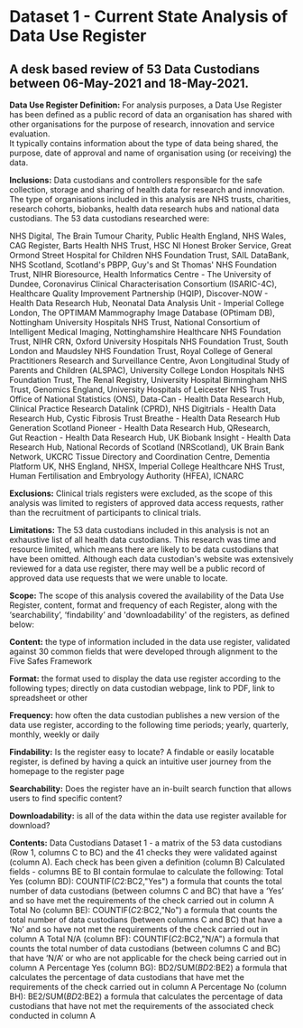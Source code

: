 # Dataset 1 - Current State Analysis of Data Use Register

## A desk based review of 53 Data Custodians between 06-May-2021 and 18-May-2021.

**Data Use Register Definition:**
For analysis purposes, a Data Use Register has been defined as a public record of data an organisation has shared with other organisations for the purpose of research, innovation and service evaluation.  
It typically contains information about the type of data being shared, the purpose, date of approval and name of organisation using (or receiving) the data. 

**Inclusions:**
Data custodians and controllers responsible for the safe collection, storage and sharing of health data for research and innovation. 
The type of organisations included in this analysis are NHS trusts, charities, research cohorts, biobanks, health data research hubs and national data custodians.  The 53 data custodians researched were: 

NHS Digital, The Brain Tumour Charity, Public Health England, NHS Wales, CAG Register,  Barts Health NHS Trust, HSC NI Honest Broker Service, Great Ormond Street Hospital for Children NHS Foundation Trust, 
SAIL DataBank, NHS Scotland, Scotland's PBPP, Guy's and St Thomas' NHS Foundation Trust, NIHR Bioresource, Health Informatics Centre - The University of Dundee, Coronavirus Clinical Characterisation Consortium (ISARIC-4C), 
Healthcare Quality Improvement Partnership (HQIP), Discover-NOW - Health Data Research Hub, Neonatal Data Analysis Unit - Imperial College London, The OPTIMAM Mammography Image Database (OPtimam DB),  
Nottingham University Hospitals NHS Trust, National Consortium of Intelligent Medical Imaging, Nottinghamshire Healthcare NHS Foundation Trust, NIHR CRN, Oxford University Hospitals NHS Foundation Trust, 
South London and Maudsley NHS Foundation Trust, Royal College of General Practitioners Research and Surveillance Centre, Avon Longitudinal Study of Parents and Children (ALSPAC), University College London Hospitals NHS Foundation Trust, 
The Renal Registry,  University Hospital Birmingham NHS Trust, Genomics England, University Hospitals of Leicester NHS Trust, Office of National Statistics (ONS), Data-Can - Health Data Research Hub, 
Clinical Practice Research Datalink (CPRD), NHS Digitrials - Health Data Research Hub,  Cystic Fibrosis Trust Breathe - Health Data Research Hub Generation Scotland Pioneer - Health Data Research Hub, QResearch,  
Gut Reaction - Health Data Research Hub, UK Biobank Insight - Health Data Research Hub, National Records of Scotland (NRScotland), UK Brain Bank Network, UKCRC Tissue Directory and Coordination Centre, Dementia Platform UK, NHS England, 
NHSX, Imperial College Healthcare NHS Trust, Human Fertilisation and Embryology Authority (HFEA), ICNARC

**Exclusions:**
Clinical trials registers were excluded, as the scope of this analysis was limited to registers of approved data access requests, rather than the recruitment of participants to clinical trials.

**Limitations:**
The 53 data custodians included in this analysis is not an exhaustive list of all health data custodians. This research was time and resource limited, which means there are likely to be data custodians that have been omitted. 
Although each data custodian's website was extensively reviewed for a data use register, there may well be a public record of approved data use requests that we were unable to locate. 

**Scope:**
The scope of this analysis covered the availability of the Data Use Register, content,  format and frequency of each Register, along with the ‘searchability’, ‘findability’ and 'downloadability' of the registers, as defined below:

**Content:** the type of information included in the data use register, validated against 30 common fields that were developed through alignment to the Five Safes Framework 

**Format:** the format used to display the data use register according to the following types; directly on data custodian webpage, link to PDF, link to spreadsheet or other

**Frequency:** how often the data custodian publishes a new version of the data use register, according to the following time periods; yearly, quarterly, monthly, weekly or daily

**Findability:** Is the register easy to locate? A findable or easily locatable register, is defined by having a quick an intuitive user journey from the homepage to the register page

**Searchability:** Does the register have an in-built search function that allows users to find specific content?

**Downloadability:** is all of the data within the data use register available for download?


**Contents:**
Data Custodians Dataset 1 - a matrix of the 53 data custodians (Row 1, columns C to BC) and the 41 checks they were validated against (column A). Each check has been given a definition (column B)
Calculated fields - columns BE to BI contain formulae to calculate the following:
Total Yes (column BD): COUNTIF($C2:$BC2,"Yes") a formula that counts the total number of data custodians (between columns C and BC) that have a ‘Yes’ and so have met the requirements of the check carried out in column A
Total No (column BE): COUNTIF($C2:$BC2,"No") a formula that counts the total number of data custodians (between columns C and BC) that have a ‘No’ and so have not met the requirements of the check carried out in column A
Total N/A (column BF): COUNTIF($C2:$BC2,"N/A") a formula that counts the total number of data custodians (between columns C and BC) that have ‘N/A’ or who are not applicable for the check being carried out in column A
Percentage Yes (column BG): BD2/SUM($BD2:$BE2) a formula that calculates the percentage of data custodians that have met the requirements of the check carried out in column A
Percentage No (column BH): BE2/SUM($BD2:$BE2) a formula that calculates the percentage of data custodians that have not met the requirements of the associated check conducted in column A
